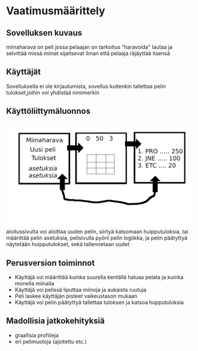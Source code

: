 # Vaatimusmäärittely  
## Sovelluksen kuvaus
miinaharava on peli jossa pelaajan on tarkoitus "haravoida" lautaa ja selvittää missä miinat sijaitsevat ilman että pelaaja räjäyttää itsensä  

## Käyttäjät  
Sovelluksella ei ole kirjautumista, sovellus kuitenkin tallettaa pelin tulokset,joihin voi yhdistää nimimerkin  

## Käyttöliittymäluonnos  
![Luonnos](/Projekti_miinaharava/Dokumentaatio/Kuvaus.png)   
aloitussivulta voi aloittaa uuden pelin, siirtyä katsomaan huipputuloksia, tai määrittää pelin asetuksia, pelisivulla pyörii pelin logiikka, ja pelin päätyttyä näytetään huipputulokset, sekä tallennetaan uudet  

## Perusversion toiminnot
- Käyttäjä voi määrittää kuinka suurella kentällä haluaa pelata ja kuinka monella miinalla
- Käyttäjä voi pelissä liputtaa miinoja ja aukaista ruutuja
- Peli laskee käyttäjän pisteet vaikeustason mukaan
- Käyttäjä voi pelin päätyttyä tallettaa tuloksen ja katsoa hupputuloksia

## Madollisia jatkokehityksiä
- graafisia profiileja 
- eri pelimuotoja (ajoitettu etc.)
